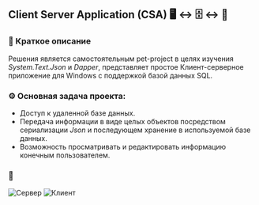 ## Client Server Application (CSA) :desktop_computer: :left_right_arrow: :file_cabinet: :left_right_arrow:  :open_file_folder: 

### :page_facing_up: Краткое описание
Решения является самостоятельным pet-project в целях изучения *System.Text.Json* и *Dapper*, представляет простое Клиент-серверное приложение для Windows с поддержкой базой данных SQL.

###  :gear: Основная задача проекта:
- Доступ к удаленной базе данных.
- Передача информации в виде целых объектов посредством сериализации *Json* и последующем хранение в используемой базе данных.
- Возможность просматривать и редактировать информацию конечным пользователем.

###  	:eyes: 

![Сервер](https://github.com/Pechenuyha/ClientServerApplication/blob/master/screens/server_app_screen.png)
![Клиент](https://github.com/Pechenuyha/ClientServerApplication/blob/master/screens/client_app_screen.png)
